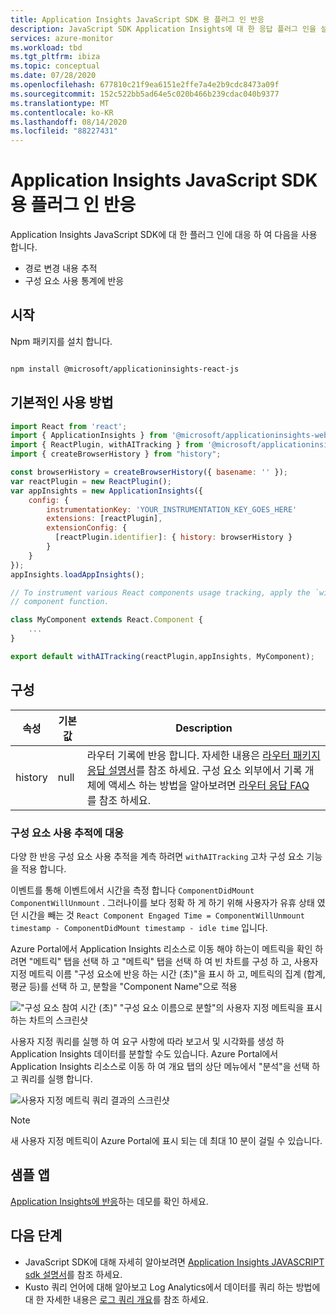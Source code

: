 ```yaml
---
title: Application Insights JavaScript SDK 용 플러그 인 반응
description: JavaScript SDK Application Insights에 대 한 응답 플러그 인을 설치 하 고 사용 하는 방법입니다.
services: azure-monitor
ms.workload: tbd
ms.tgt_pltfrm: ibiza
ms.topic: conceptual
ms.date: 07/28/2020
ms.openlocfilehash: 677810c21f9ea6151e2ffe7a4e2b9cdc8473a09f
ms.sourcegitcommit: 152c522bb5ad64e5c020b466b239cdac040b9377
ms.translationtype: MT
ms.contentlocale: ko-KR
ms.lasthandoff: 08/14/2020
ms.locfileid: "88227431"
---
```

# <a name="react-plugin-for-application-insights-javascript-sdk"></a>Application Insights JavaScript SDK 용 플러그 인 반응

Application Insights JavaScript SDK에 대 한 플러그 인에 대응 하 여 다음을 사용 합니다.

- 경로 변경 내용 추적
- 구성 요소 사용 통계에 반응

## <a name="getting-started"></a>시작

Npm 패키지를 설치 합니다.

```bash

npm install @microsoft/applicationinsights-react-js

```

## <a name="basic-usage"></a>기본적인 사용 방법

```javascript
import React from 'react';
import { ApplicationInsights } from '@microsoft/applicationinsights-web';
import { ReactPlugin, withAITracking } from '@microsoft/applicationinsights-react-js';
import { createBrowserHistory } from "history";

const browserHistory = createBrowserHistory({ basename: '' });
var reactPlugin = new ReactPlugin();
var appInsights = new ApplicationInsights({
    config: {
        instrumentationKey: 'YOUR_INSTRUMENTATION_KEY_GOES_HERE'
        extensions: [reactPlugin],
        extensionConfig: {
          [reactPlugin.identifier]: { history: browserHistory }
        }
    }
});
appInsights.loadAppInsights();

// To instrument various React components usage tracking, apply the `withAITracking` higher-order
// component function.

class MyComponent extends React.Component {
    ...
}

export default withAITracking(reactPlugin,appInsights, MyComponent);

```

## <a name="configuration"></a>구성

| 속성    | 기본값 | Description                                                                                                    |
|---------|---------|----------------------------------------------------------------------------------------------------------------|
| history | null    | 라우터 기록에 반응 합니다. 자세한 내용은 [라우터 패키지 응답 설명서](https://reactrouter.com/web/api/history)를 참조 하세요. 구성 요소 외부에서 기록 개체에 액세스 하는 방법을 알아보려면 [라우터 응답 FAQ](https://github.com/ReactTraining/react-router/blob/master/FAQ.md#how-do-i-access-the-history-object-outside-of-components) 를 참조 하세요.    |

### <a name="react-components-usage-tracking"></a>구성 요소 사용 추적에 대응

다양 한 반응 구성 요소 사용 추적을 계측 하려면 `withAITracking` 고차 구성 요소 기능을 적용 합니다.

이벤트를 통해 이벤트에서 시간을 측정 합니다 `ComponentDidMount` `ComponentWillUnmount` . 그러나이를 보다 정확 하 게 하기 위해 사용자가 유휴 상태 였던 시간을 빼는 것 `React Component Engaged Time = ComponentWillUnmount timestamp - ComponentDidMount timestamp - idle time` 입니다.

Azure Portal에서 Application Insights 리소스로 이동 해야 하는이 메트릭을 확인 하려면 "메트릭" 탭을 선택 하 고 "메트릭" 탭을 선택 하 여 빈 차트를 구성 하 고, 사용자 지정 메트릭 이름 "구성 요소에 반응 하는 시간 (초)"을 표시 하 고, 메트릭의 집계 (합계, 평균 등)를 선택 하 고, 분할을 "Component Name"으로 적용

!["구성 요소 참여 시간 (초)" "구성 요소 이름으로 분할"의 사용자 지정 메트릭을 표시 하는 차트의 스크린샷](./media/javascript-react-plugin/chart.png)

사용자 지정 쿼리를 실행 하 여 요구 사항에 따라 보고서 및 시각화를 생성 하 Application Insights 데이터를 분할할 수도 있습니다. Azure Portal에서 Application Insights 리소스로 이동 하 여 개요 탭의 상단 메뉴에서 "분석"을 선택 하 고 쿼리를 실행 합니다.

![사용자 지정 메트릭 쿼리 결과의 스크린샷](./media/javascript-react-plugin/query.png)

> [!NOTE]
> 새 사용자 지정 메트릭이 Azure Portal에 표시 되는 데 최대 10 분이 걸릴 수 있습니다.

## <a name="sample-app"></a>샘플 앱

[Application Insights에 반응](https://github.com/Azure-Samples/application-insights-react-demo)하는 데모를 확인 하세요.

## <a name="next-steps"></a>다음 단계

- JavaScript SDK에 대해 자세히 알아보려면 [Application Insights JAVASCRIPT sdk 설명서](javascript.md)를 참조 하세요.
- Kusto 쿼리 언어에 대해 알아보고 Log Analytics에서 데이터를 쿼리 하는 방법에 대 한 자세한 내용은 [로그 쿼리 개요](../../azure-monitor/log-query/log-query-overview.md)를 참조 하세요.
